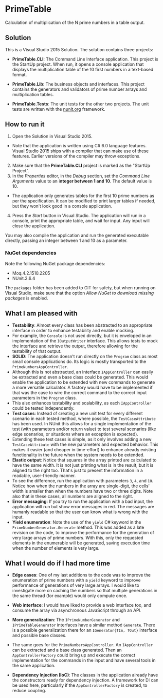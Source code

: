 # PrimeTable
Calculation of multiplication of the N prime numbers in a
table output.

## Solution
This is a Visual Studio 2015 Solution. The solution contains
three projects:
 
- **PrimeTable.CLI**: The Command Line Interface application.
This project is the StartUp project. When run, it opens a
console application that displays the multiplication table
of the 10 first numbers in a text-based format.

- **PrimeTable.Lib**: The business objects and interfaces.
This project contains the generators and validators of prime
number arrays and multiplication tables.

- **PrimeTable.Tests**: The unit tests for the other two
projects. The unit tests are written with the [nunit.org](NUnit)
framework.

## How to run it
1. Open the Solution in Visual Studio 2015.
 - Note that the application is written using C# 6.0 language
features. Visual Studio 2015 ships with a compiler that can
make use of these features. Earlier versions of the compiler may
throw exceptions.
2. Make sure that the **PrimeTable.CLI** project is marked as
the "StartUp Project".
3. In the *Properties* editor, in the *Debug* section, set the
*Command Line Arguments* value to an **integer between 1 and 10**.
The default value is 10.
 - The application only generates tables for the first 10 prime
numbers as per the specification. It can be modified to print
larger tables if needed, but they won't look good in a console
application.
4. Press the *Start* button in Visual Studio. The application
will run in a console, print the appropriate table, and wait for
input. Any input will close the application.

You may also compile the application and run the generated
executable directly, passing an integer between 1 and 10 as
a parameter.

### NuGet dependencies
Note the following NuGet package dependencies:

- Moq.4.2.1510.2205
- NUnit.2.6.4

The `packages` folder has been added to GIT for safety, but when
running on Visual Studio, make sure that the option *Allow NuGet to
download missing packages* is enabled.

## What I am pleased with
- **Testability**: Almost every class has been abstracted to an
appropriate interface in order to enhance testability and enable
mocking.
 -  For example, the `Console` is not used directly, but it is
enveloped in an implementation of the `IOutputWriter` interface.
This allows tests to mock the interface and retrieve the output,
therefore allowing for the testability of that output.
- **SOLID**: The application doesn't run directly on the `Program`
class as most small console applications do. Its logic is mostly
transported to the `PrimeNumbersAppController`.
 - Although this is not abstracted, an interface `IAppController`
can easily be extracted and even a base class could be generated.
This would enable the application to be extended with new commands
to generate a more versatile calculator. A factory would have to 
be implemented if that was the case to wire the correct command to
the correct input parameters in the `Program` class.
 - This also enhances testability and scalability, as each 
`IAppController` could be tested independently.
- **Test cases**: Instead of creating a new unit test for every
different scenario in each tested method, where possible, the
`TestCaseAttribute` has been used. In NUnit this allows for a single
implementation of the test (with parameters and/or return value) to
test several scenarios (like edge scenarios, or situations where an
exception is expected).
 - Extending these test cases is simple, as it only involves adding a
new `TestCaseAttribute` with the new parameters and expected
behavior. This makes it easier (and cheaper in time-effort) to
enhance already existing functionality in the future when the system
needs to be extended.
- **Elastic output**: Notice that squares in the array printed are
calculated to have the same width. It is not just printing what is
in the result, but it is aligned to the right too. That's just
to present the information in a readable, user-friendly manner.
 - To see the difference, run the application with parameters `3`,
`4`, and `10`. Notice how when the numbers in the array are
single-digit, the cells' width is smaller than when the numbers
have two or three digits. Note also that in these cases, all numbers
are aligned to the right.
- **Error messaging**: If you try to run the application with a bad
input, the application will run but show error messages in red. The
messages are humanly readable so that the user can know what is wrong
with the input.
- **Yield enumeration**: Note the use of the `yield` C# keyword in
the `PrimeNumberGenerator.Generate` method. This was added as a late
revision on the code, to improve the performance for the generation
of very large arrays of prime numbers. With this, only the requested
elements in the enumerable will be generated, saving execution time
when the number of elements is very large.

## What I would do if I had more time
- **Edge cases**: One of my last additions to the code was to
improve the enumeration of prime numbers with a `yield` keyword to
improve performance of generations of very large arrays. I would
like to investigate more on caching the numbers so that multiple
generations in the same thread (for example) would only compute once.

- **Web interface**: I would have liked to provide a web interface
too, and consume the array via asynchronous JavaScript through an API.

- **More generalization**: The `IPrimeNumberGenerator` and
`IPrimeTableGenerator` interfaces have a similar method `Generate`.
There is a possible generalization there for an `IGenerator{TIn, TOut}`
interface and possible base classes.
 - The same goes for the `PrimeNumbersAppController`. An
`IAppController` can be extracted and a base class generated. Then
an `AppControllerFactory` could bring up and execute the correct
implementation for the commands in the input and have several
tools in the same application.

- **Dependency Injection (IoC)**: The classes in the application
already have the constructors ready for dependency injection. A
framework for DI can be used here, particularly if the
`AppControllerFactory` is created, to reduce coupling. 